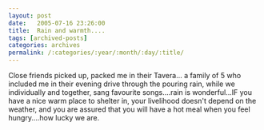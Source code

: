 ```yaml
---
layout: post
date:	2005-07-16 23:26:00
title:  Rain and warmth....
tags: [archived-posts]
categories: archives
permalink: /:categories/:year/:month/:day/:title/
---
```

Close friends picked up, packed me in their Tavera... a family of 5 who included me in their evening drive through the pouring rain, while we individually and together, sang favourite songs....rain is wonderful...IF you have a nice warm place to shelter in, your livelihood doesn't depend on the weather, and you are assured that you will have a hot meal when you feel hungry....how lucky we are.
